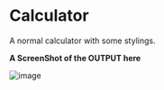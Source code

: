 # Calculator
A normal calculator with some stylings.

**A ScreenShot of the OUTPUT here**

![image](https://user-images.githubusercontent.com/51413562/114295839-575ed680-9ac5-11eb-954e-8ceb40dc7eaa.png)
